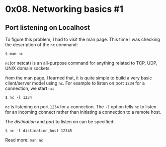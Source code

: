 # 0x08. Networking basics #1

## Port listening on Localhost
To figure this problem, I had to visit the man page.  This time I was checking
the description of the `nc` command:
```Shell
$ man nc
```
`nc`(or netcat) is an all-purpose command for anything related to TCP, UDP,
UNIX domain sockets.

from the man page, I learned that, it is quite simple to build a very basic
client/server model using `nc`. For example to listen on port `1234` for a connection,
we start `nc`:
```Shell
$ nc -l 1234
```
`nc` is listening on port `1234` for a connection. The `-l` option tells `nc`
to listen for an incoming connect rather than initiating a connection to a
remote host.

The *distination* and *port* to listen on can be specified:
```shell
$ nc -l distination_host 12345

```
Read more: `man nc`
